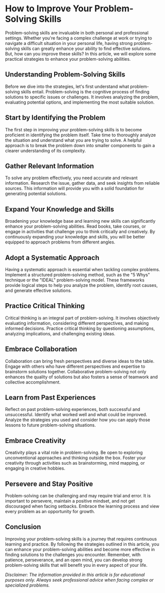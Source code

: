 # How to Improve Your Problem-Solving Skills



Problem-solving skills are invaluable in both personal and professional settings. Whether you're facing a complex challenge at work or trying to navigate a difficult situation in your personal life, having strong problem-solving skills can greatly enhance your ability to find effective solutions. But, how can you improve these skills? In this article, we will explore some practical strategies to enhance your problem-solving abilities.

## Understanding Problem-Solving Skills

Before we dive into the strategies, let's first understand what problem-solving skills entail. Problem-solving is the cognitive process of finding solutions to specific issues or challenges. It involves analyzing the problem, evaluating potential options, and implementing the most suitable solution.

## Start by Identifying the Problem

The first step in improving your problem-solving skills is to become proficient in identifying the problem itself. Take time to thoroughly analyze the situation and understand what you are trying to solve. A helpful approach is to break the problem down into smaller components to gain a clearer understanding of its complexity.

## Gather Relevant Information

To solve any problem effectively, you need accurate and relevant information. Research the issue, gather data, and seek insights from reliable sources. This information will provide you with a solid foundation for generating potential solutions.

## Expand Your Knowledge and Skills

Broadening your knowledge base and learning new skills can significantly enhance your problem-solving abilities. Read books, take courses, or engage in activities that challenge you to think critically and creatively. By continuously expanding your knowledge and skills, you will be better equipped to approach problems from different angles.

## Adopt a Systematic Approach

Having a systematic approach is essential when tackling complex problems. Implement a structured problem-solving method, such as the "5 Whys" technique or the "IDEAL" problem-solving model. These frameworks provide logical steps to help you analyze the problem, identify root causes, and generate effective solutions.

## Practice Critical Thinking

Critical thinking is an integral part of problem-solving. It involves objectively evaluating information, considering different perspectives, and making informed decisions. Practice critical thinking by questioning assumptions, analyzing implications, and challenging existing ideas.

## Embrace Collaboration

Collaboration can bring fresh perspectives and diverse ideas to the table. Engage with others who have different perspectives and expertise to brainstorm solutions together. Collaborative problem-solving not only enhances the quality of solutions but also fosters a sense of teamwork and collective accomplishment.

## Learn from Past Experiences

Reflect on past problem-solving experiences, both successful and unsuccessful. Identify what worked well and what could be improved. Analyze the strategies you used and consider how you can apply those lessons to future problem-solving situations.

## Embrace Creativity

Creativity plays a vital role in problem-solving. Be open to exploring unconventional approaches and thinking outside the box. Foster your creativity through activities such as brainstorming, mind mapping, or engaging in creative hobbies.

## Persevere and Stay Positive

Problem-solving can be challenging and may require trial and error. It is important to persevere, maintain a positive mindset, and not get discouraged when facing setbacks. Embrace the learning process and view every problem as an opportunity for growth.

## Conclusion

Improving your problem-solving skills is a journey that requires continuous learning and practice. By following the strategies outlined in this article, you can enhance your problem-solving abilities and become more effective in finding solutions to the challenges you encounter. Remember, with patience, perseverance, and an open mind, you can develop strong problem-solving skills that will benefit you in every aspect of your life.

*Disclaimer: The information provided in this article is for educational purposes only. Always seek professional advice when facing complex or specialized problems.*